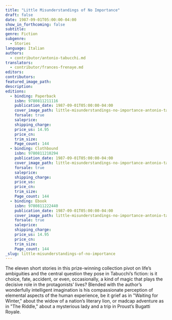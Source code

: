 ```yaml
---
title: "Little Misunderstandings of No Importance"
draft: false
date: 1987-09-01T05:00:00-04:00
show_in_forthcoming: false
subtitle:
genre: Fiction
subgenre:
  - Stories
language: Italian
authors:
  - contributor/antonio-tabucchi.md
translators:
  - contributor/frances-frenaye.md
editors:
contributors:
featured_image_path:
description:
editions:
  - binding: Paperback
    isbn: 9780811211116
    publication_date: 1987-09-01T05:00:00-04:00
    cover_image_path: little-misunderstandings-no-importance-antonio-tabucchi-paperback-cover-art.jpg
    forsale: true
    saleprice:
    shipping_charge:
    price_us: 14.95
    price_cn:
    trim_size:
    Page_count: 144
  - binding: Clothbound
    isbn: 9780811210294
    publication_date: 1987-09-01T05:00:00-04:00
    cover_image_path: little-misunderstandings-no-importance-antonio-tabucchi-paperback-cover-art.jpg
    forsale: true
    saleprice:
    shipping_charge:
    price_us:
    price_cn:
    trim_size:
    Page_count: 144
  - binding: Ebook
    isbn: 9780811222440
    publication_date: 1987-09-01T05:00:00-04:00
    cover_image_path: little-misunderstandings-no-importance-antonio-tabucchi-paperback-cover-art.jpg
    forsale: true
    saleprice:
    shipping_charge:
    price_us: 14.95
    price_cn:
    trim_size:
    Page_count: 144
_slug: little-misunderstandings-of-no-importance
---
```


The eleven short stories in this prize-winning collection pivot on life’s ambiguities and the central question they pose in Tabucchi’s fiction: is it choice, fate, accident, or even, occasionally, a kind of magic that plays the decisive role in the protagonists’ lives? Blended with the author’s wonderfully intelligent imagination is his compassionate perception of elemental aspects of the human experience, be it grief as in "Waiting for Winter," about the widow of a nation’s literary lion, or madcap adventure as in "The Riddle," about a mysterious lady and a trip in Proust’s Bugatti Royale.

